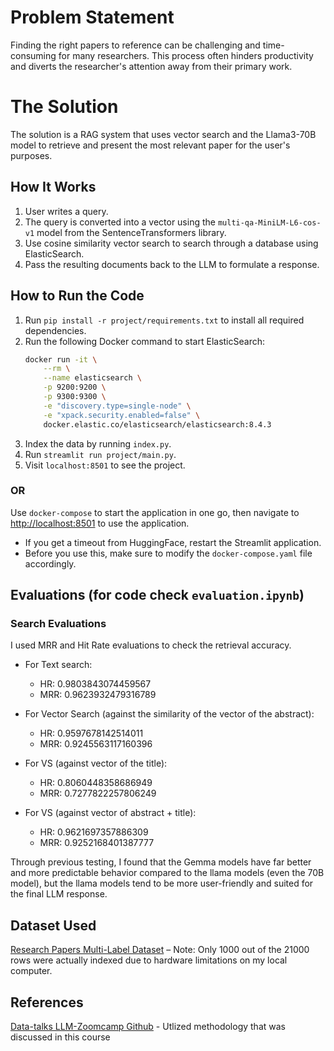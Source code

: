 # Problem Statement

Finding the right papers to reference can be challenging and time-consuming for many researchers. This process often hinders productivity and diverts the researcher's attention away from their primary work.

# The Solution

The solution is a RAG system that uses vector search and the Llama3-70B model to retrieve and present the most relevant paper for the user's purposes.

## How It Works

1. User writes a query.
2. The query is converted into a vector using the `multi-qa-MiniLM-L6-cos-v1` model from the SentenceTransformers library.
3. Use cosine similarity vector search to search through a database using ElasticSearch.
4. Pass the resulting documents back to the LLM to formulate a response.

## How to Run the Code

1. Run `pip install -r project/requirements.txt` to install all required dependencies.
2. Run the following Docker command to start ElasticSearch:
    ```sh
    docker run -it \
        --rm \
        --name elasticsearch \
        -p 9200:9200 \
        -p 9300:9300 \
        -e "discovery.type=single-node" \
        -e "xpack.security.enabled=false" \
        docker.elastic.co/elasticsearch/elasticsearch:8.4.3
    ```
3. Index the data by running `index.py`.
4. Run `streamlit run project/main.py`.
5. Visit `localhost:8501` to see the project.

### OR

Use `docker-compose` to start the application in one go, then navigate to [http://localhost:8501](http://localhost:8501) to use the application.
  - If you get a timeout from HuggingFace, restart the Streamlit application.
  - Before you use this, make sure to modify the `docker-compose.yaml` file accordingly.

## Evaluations (for code check `evaluation.ipynb`)

### Search Evaluations

I used MRR and Hit Rate evaluations to check the retrieval accuracy.

- For Text search: 
  - HR: 0.9803843074459567 
  - MRR: 0.9623932479316789

- For Vector Search (against the similarity of the vector of the abstract): 
  - HR: 0.9597678142514011 
  - MRR: 0.9245563117160396

- For VS (against vector of the title): 
  - HR: 0.8060448358686949 
  - MRR: 0.7277822257806249

- For VS (against vector of abstract + title): 
  - HR: 0.9621697357886309 
  - MRR: 0.9252168401387777

Through previous testing, I found that the Gemma models have far better and more predictable behavior compared to the llama models (even the 70B model), but the llama models tend to be more user-friendly and suited for the final LLM response.

## Dataset Used

[Research Papers Multi-Label Dataset](https://huggingface.co/datasets/rubrix/research_papers_multi-label) – Note: Only 1000 out of the 21000 rows were actually indexed due to hardware limitations on my local computer.

## References

[Data-talks LLM-Zoomcamp Github](https://github.com/DataTalksClub/llm-zoomcamp.git) - Utlized methodology that was discussed in this course
